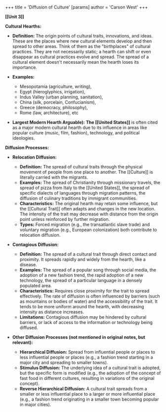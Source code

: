 +++
 title = 'Diffusion of Culture'
[params]
	author = 'Carson West'
+++

**[[Unit 3]]**

**Cultural Hearths:**

*   **Definition:**  The origin points of cultural traits, innovations, and ideas. These are the places where new cultural elements develop and then spread to other areas.  Think of them as the "birthplaces" of cultural practices.  They are not necessarily static; a hearth can shift or even disappear as cultural practices evolve and spread.  The spread of a cultural element doesn't necessarily mean the hearth loses its importance.

*   **Examples:**  
	* Mesopotamia (agriculture, writing), 
	* Egypt (hieroglyphics, irrigation), 
	* Indus Valley (urban planning, sanitation), 
	* China (silk, porcelain, Confucianism), 
	* Greece (democracy, philosophy), 
	* Rome (law, architecture), etc
*   **Largest Modern Hearth Arguable):** **The [[United States]]** is often cited as a major modern cultural hearth due to its influence in areas like popular culture (music, film, fashion), technology, and political ideologies.

**Diffusion Processes:**

*   **Relocation Diffusion:**
    *   **Definition:** The spread of cultural traits through the physical movement of people from one place to another.  The [[Culture]] is literally carried with the migrants.
    *   **Examples:**  The spread of Christianity through missionary travels, the spread of pizza from Italy to the [[United States]], the spread of specific dialects of languages through migration patterns, the diffusion of culinary traditions by immigrant communities.
    *   **Characteristics:**  The original hearth may retain some influence, but the [[Cultural Trait]] often adapts and changes in the new location. The intensity of the trait may decrease with distance from the origin point unless reinforced by further migration.
    *   **Types:**  Forced migration (e.g., the transatlantic slave trade) and voluntary migration (e.g., European colonization) both contribute to relocation diffusion.

*   **Contagious Diffusion:**
    *   **Definition:** The spread of a cultural trait through direct contact and proximity.  It spreads rapidly and widely from the hearth, like a disease.
    *   **Examples:**  The spread of a popular song through social media, the adoption of a new fashion trend, the rapid adoption of a new technology, the spread of a particular language in a densely populated area.
    *   **Characteristics:**  Requires close proximity for the trait to spread effectively.  The rate of diffusion is often influenced by barriers (such as mountains or bodies of water) and the accessibility of the trait.  It tends to be more uniform around the hearth, with decreasing intensity as distance increases.
    *   **Limitations:**  Contagious diffusion may be hindered by cultural barriers, or lack of access to the information or technology being diffused.

*   **Other Diffusion Processes (not mentioned in original notes, but relevant):**
    *   **Hierarchical Diffusion:**  Spread from influential people or places to less influential people or places (e.g., a fashion trend starting in a major city and spreading to smaller towns).
    *   **Stimulus Diffusion:**  The underlying idea of a cultural trait is adopted, but the specific form is modified (e.g., the adoption of the concept of fast food in different cultures, resulting in variations of the original concept).
    *   **Reverse Hierarchical Diffusion:** A cultural trait spreads from a smaller or less influential place to a larger or more influential place (e.g., a fashion trend originating in a smaller town becoming popular in major cities).

